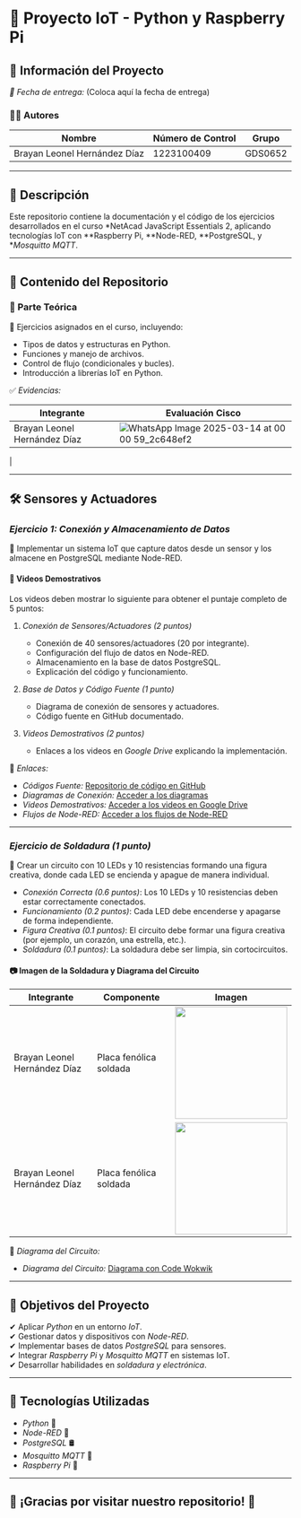 # 📡 Proyecto IoT - Python y Raspberry Pi

## 📌 Información del Proyecto

*📅 Fecha de entrega:* (Coloca aquí la fecha de entrega)

### 🧑‍💻 Autores
| Nombre                        | Número de Control | Grupo |
|-------------------------------|-------------------|-------|
| Brayan Leonel Hernández Díaz  | 1223100409        | GDS0652 |

---

## 📖 Descripción
Este repositorio contiene la documentación y el código de los ejercicios desarrollados en el curso *NetAcad JavaScript Essentials 2, aplicando tecnologías IoT con **Raspberry Pi, **Node-RED, **PostgreSQL, y **Mosquitto MQTT*.

---

## 📁 Contenido del Repositorio

### 📜 Parte Teórica
📌 Ejercicios asignados en el curso, incluyendo:
- Tipos de datos y estructuras en Python.
- Funciones y manejo de archivos.
- Control de flujo (condicionales y bucles).
- Introducción a librerías IoT en Python.

✅ *Evidencias:*

| Integrante                       | Evaluación Cisco |
|-----------------------------------|------------------|
| Brayan Leonel Hernández Díaz     |![WhatsApp Image 2025-03-14 at 00 00 59_2c648ef2](https://github.com/user-attachments/assets/7e18a20a-5d25-4a3e-96bc-bfc371897008)
|

---

## 🛠 Sensores y Actuadores

### *Ejercicio 1: Conexión y Almacenamiento de Datos*
📌 Implementar un sistema IoT que capture datos desde un sensor y los almacene en PostgreSQL mediante Node-RED.

#### 🎥 Videos Demostrativos
Los videos deben mostrar lo siguiente para obtener el puntaje completo de 5 puntos:
1. *Conexión de Sensores/Actuadores (2 puntos)*
   - Conexión de 40 sensores/actuadores (20 por integrante).
   - Configuración del flujo de datos en Node-RED.
   - Almacenamiento en la base de datos PostgreSQL.
   - Explicación del código y funcionamiento.

2. *Base de Datos y Código Fuente (1 punto)*
   - Diagrama de conexión de sensores y actuadores.
   - Código fuente en GitHub documentado.

3. *Videos Demostrativos (2 puntos)*
   - Enlaces a los videos en *Google Drive* explicando la implementación.

🔗 *Enlaces:*
- *Códigos Fuente:* [Repositorio de código en GitHub](https://github.com/Leosdelrey1111/Aplicaciones_IoT_UII_2025/tree/main/Codes)
- *Diagramas de Conexión:* [Acceder a los diagramas](https://drive.google.com/drive/folders/1dHpGneCqbKaCrPI3JGgMxsZdwv63koka?usp=sharing)
- *Videos Demostrativos:* [Acceder a los videos en Google Drive](https://drive.google.com/drive/folders/1dfCPpxaISNH3pVoHZIj5OKkE3zDjPYot?usp=sharing)
- *Flujos de Node-RED:* [Acceder a los flujos de Node-RED](https://github.com/Leosdelrey1111/Aplicaciones_IoT_UII_2025/tree/main/Flujos%20Node-Red)

---

### *Ejercicio de Soldadura (1 punto)*
📌 Crear un circuito con 10 LEDs y 10 resistencias formando una figura creativa, donde cada LED se encienda y apague de manera individual.

- *Conexión Correcta (0.6 puntos)*: Los 10 LEDs y 10 resistencias deben estar correctamente conectados.
- *Funcionamiento (0.2 puntos)*: Cada LED debe encenderse y apagarse de forma independiente.
- *Figura Creativa (0.1 puntos)*: El circuito debe formar una figura creativa (por ejemplo, un corazón, una estrella, etc.).
- *Soldadura (0.1 puntos)*: La soldadura debe ser limpia, sin cortocircuitos.

#### 📷 Imagen de la Soldadura y Diagrama del Circuito

| Integrante                       | Componente              | Imagen |
|-----------------------------------|-------------------------|--------|
| Brayan Leonel Hernández Díaz     | Placa fenólica soldada  | <img src="https://github.com/user-attachments/assets/c713c1c8-4e07-499e-b8e9-204ed16da0d3" width="200"> |
| Brayan Leonel Hernández Díaz     | Placa fenólica soldada  | <img src="https://github.com/user-attachments/assets/f2f5b669-de7f-4f16-9916-e6385ea0d2e4" width="200"> |

📜 *Diagrama del Circuito:*
- *Diagrama del Circuito:* [Diagrama con Code Wokwik](https://wokwi.com/projects/425433971132118017)
---

## 🎯 Objetivos del Proyecto

✔ Aplicar *Python* en un entorno *IoT*.  
✔ Gestionar datos y dispositivos con *Node-RED*.  
✔ Implementar bases de datos *PostgreSQL* para sensores.  
✔ Integrar *Raspberry Pi* y *Mosquitto MQTT* en sistemas IoT.  
✔ Desarrollar habilidades en *soldadura y electrónica*.

---

## 🚀 Tecnologías Utilizadas

- *Python* 🐍
- *Node-RED* 🔗
- *PostgreSQL* 🛢
- *Mosquitto MQTT* 📡
- *Raspberry Pi* 🍓


---

## 🌟 ¡Gracias por visitar nuestro repositorio! 🌟
